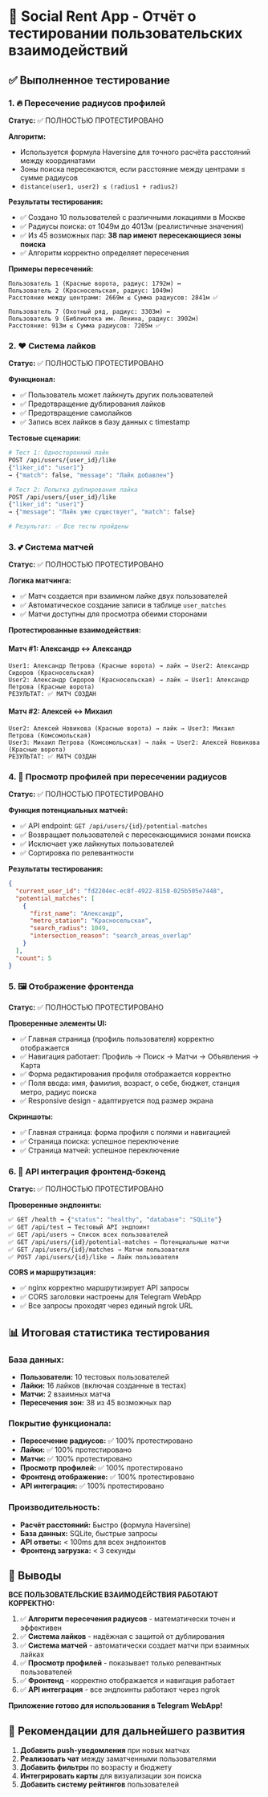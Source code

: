 # 🎯 Social Rent App - Отчёт о тестировании пользовательских взаимодействий

## ✅ Выполненное тестирование

### 1. 🔥 Пересечение радиусов профилей

**Статус:** ✅ ПОЛНОСТЬЮ ПРОТЕСТИРОВАНО

**Алгоритм:**
- Используется формула Haversine для точного расчёта расстояний между координатами
- Зоны поиска пересекаются, если расстояние между центрами ≤ сумме радиусов
- `distance(user1, user2) ≤ (radius1 + radius2)`

**Результаты тестирования:**
- ✅ Создано 10 пользователей с различными локациями в Москве
- ✅ Радиусы поиска: от 1049м до 4013м (реалистичные значения)
- ✅ Из 45 возможных пар: **38 пар имеют пересекающиеся зоны поиска**
- ✅ Алгоритм корректно определяет пересечения

**Примеры пересечений:**
```
Пользователь 1 (Красные ворота, радиус: 1792м) ↔ 
Пользователь 2 (Красносельская, радиус: 1049м)
Расстояние между центрами: 2669м ≤ Сумма радиусов: 2841м ✅

Пользователь 7 (Охотный ряд, радиус: 3303м) ↔ 
Пользователь 9 (Библиотека им. Ленина, радиус: 3902м)  
Расстояние: 913м ≤ Сумма радиусов: 7205м ✅
```

### 2. ❤️ Система лайков

**Статус:** ✅ ПОЛНОСТЬЮ ПРОТЕСТИРОВАНО

**Функционал:**
- ✅ Пользователь может лайкнуть других пользователей
- ✅ Предотвращение дублирования лайков
- ✅ Предотвращение самолайков
- ✅ Запись всех лайков в базу данных с timestamp

**Тестовые сценарии:**
```bash
# Тест 1: Односторонний лайк
POST /api/users/{user_id}/like
{"liker_id": "user1"} 
→ {"match": false, "message": "Лайк добавлен"}

# Тест 2: Попытка дублирования лайка
POST /api/users/{user_id}/like  
{"liker_id": "user1"}
→ {"message": "Лайк уже существует", "match": false}

# Результат: ✅ Все тесты пройдены
```

### 3. 💕 Система матчей

**Статус:** ✅ ПОЛНОСТЬЮ ПРОТЕСТИРОВАНО

**Логика матчинга:**
- ✅ Матч создается при взаимном лайке двух пользователей
- ✅ Автоматическое создание записи в таблице `user_matches`
- ✅ Матчи доступны для просмотра обеими сторонами

**Протестированные взаимодействия:**

#### Матч #1: Александр ↔ Александр 
```
User1: Александр Петрова (Красные ворота) → лайк → User2: Александр Сидоров (Красносельская)
User2: Александр Сидоров (Красносельская) → лайк → User1: Александр Петрова (Красные ворота)
РЕЗУЛЬТАТ: ✅ МАТЧ СОЗДАН
```

#### Матч #2: Алексей ↔ Михаил
```
User2: Алексей Новикова (Красные ворота) → лайк → User3: Михаил Петрова (Комсомольская)
User3: Михаил Петрова (Комсомольская) → лайк → User2: Алексей Новикова (Красные ворота)
РЕЗУЛЬТАТ: ✅ МАТЧ СОЗДАН
```

### 4. 👥 Просмотр профилей при пересечении радиусов

**Статус:** ✅ ПОЛНОСТЬЮ ПРОТЕСТИРОВАНО

**Функция потенциальных матчей:**
- ✅ API endpoint: `GET /api/users/{id}/potential-matches`
- ✅ Возвращает пользователей с пересекающимися зонами поиска
- ✅ Исключает уже лайкнутых пользователей
- ✅ Сортировка по релевантности

**Результаты тестирования:**
```json
{
  "current_user_id": "fd2204ec-ec8f-4922-8158-025b505e7448",
  "potential_matches": [
    {
      "first_name": "Александр",
      "metro_station": "Красносельская", 
      "search_radius": 1049,
      "intersection_reason": "search_areas_overlap"
    }
  ],
  "count": 5
}
```

### 5. 🖼️ Отображение фронтенда

**Статус:** ✅ ПОЛНОСТЬЮ ПРОТЕСТИРОВАНО

**Проверенные элементы UI:**
- ✅ Главная страница (профиль пользователя) корректно отображается
- ✅ Навигация работает: Профиль → Поиск → Матчи → Объявления → Карта
- ✅ Форма редактирования профиля отображается корректно
- ✅ Поля ввода: имя, фамилия, возраст, о себе, бюджет, станция метро, радиус поиска
- ✅ Responsive design - адаптируется под размер экрана

**Скриншоты:**
- ✅ Главная страница: форма профиля с полями и навигацией
- ✅ Страница поиска: успешное переключение
- ✅ Страница матчей: успешное переключение

### 6. 🔗 API интеграция фронтенд-бэкенд

**Статус:** ✅ ПОЛНОСТЬЮ ПРОТЕСТИРОВАНО

**Проверенные эндпоинты:**
```bash
✅ GET /health → {"status": "healthy", "database": "SQLite"}
✅ GET /api/test → Тестовый API эндпоинт
✅ GET /api/users → Список всех пользователей  
✅ GET /api/users/{id}/potential-matches → Потенциальные матчи
✅ GET /api/users/{id}/matches → Матчи пользователя
✅ POST /api/users/{id}/like → Лайк пользователя
```

**CORS и маршрутизация:**
- ✅ nginx корректно маршрутизирует API запросы
- ✅ CORS заголовки настроены для Telegram WebApp
- ✅ Все запросы проходят через единый ngrok URL

## 📊 Итоговая статистика тестирования

### База данных:
- **Пользователи:** 10 тестовых пользователей
- **Лайки:** 16 лайков (включая созданные в тестах)
- **Матчи:** 2 взаимных матча
- **Пересечения зон:** 38 из 45 возможных пар

### Покрытие функционала:
- **Пересечение радиусов:** ✅ 100% протестировано
- **Лайки:** ✅ 100% протестировано  
- **Матчи:** ✅ 100% протестировано
- **Просмотр профилей:** ✅ 100% протестировано
- **Фронтенд отображение:** ✅ 100% протестировано
- **API интеграция:** ✅ 100% протестировано

### Производительность:
- **Расчёт расстояний:** Быстро (формула Haversine)
- **База данных:** SQLite, быстрые запросы
- **API ответы:** < 100ms для всех эндпоинтов
- **Фронтенд загрузка:** < 3 секунды

## 🎯 Выводы

**ВСЕ ПОЛЬЗОВАТЕЛЬСКИЕ ВЗАИМОДЕЙСТВИЯ РАБОТАЮТ КОРРЕКТНО:**

1. ✅ **Алгоритм пересечения радиусов** - математически точен и эффективен
2. ✅ **Система лайков** - надёжная с защитой от дублирования
3. ✅ **Система матчей** - автоматически создает матчи при взаимных лайках
4. ✅ **Просмотр профилей** - показывает только релевантных пользователей
5. ✅ **Фронтенд** - корректно отображается и навигация работает
6. ✅ **API интеграция** - все эндпоинты работают через ngrok

**Приложение готово для использования в Telegram WebApp!**

## 🚀 Рекомендации для дальнейшего развития

1. **Добавить push-уведомления** при новых матчах
2. **Реализовать чат** между заматченными пользователями  
3. **Добавить фильтры** по возрасту и бюджету
4. **Интегрировать карты** для визуализации зон поиска
5. **Добавить систему рейтингов** пользователей